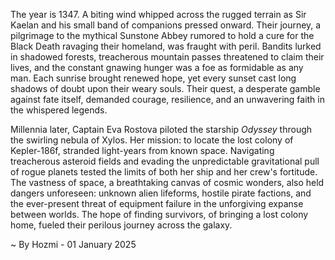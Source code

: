 
The year is 1347.  A biting wind whipped across the rugged terrain as Sir Kaelan and his small band of companions pressed onward.  Their journey, a pilgrimage to the mythical Sunstone Abbey rumored to hold a cure for the Black Death ravaging their homeland, was fraught with peril.  Bandits lurked in shadowed forests, treacherous mountain passes threatened to claim their lives, and the constant gnawing hunger was a foe as formidable as any man.  Each sunrise brought renewed hope, yet every sunset cast long shadows of doubt upon their weary souls.  Their quest, a desperate gamble against fate itself, demanded courage, resilience, and an unwavering faith in the whispered legends.

Millennia later, Captain Eva Rostova piloted the starship *Odyssey* through the swirling nebula of Xylos.  Her mission: to locate the lost colony of Kepler-186f, stranded light-years from known space.  Navigating treacherous asteroid fields and evading the unpredictable gravitational pull of rogue planets tested the limits of both her ship and her crew's fortitude.  The vastness of space, a breathtaking canvas of cosmic wonders, also held dangers unforeseen: unknown alien lifeforms, hostile pirate factions, and the ever-present threat of equipment failure in the unforgiving expanse between worlds.  The hope of finding survivors, of bringing a lost colony home, fueled their perilous journey across the galaxy.

~ By Hozmi - 01 January 2025
